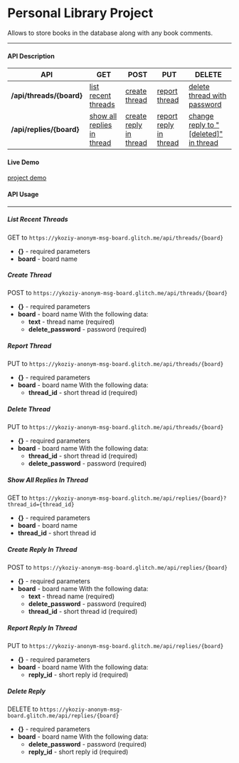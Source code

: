 # Personal Library Project
Allows to store books in the database along with any book comments.

------------

#### API Description
|  API | GET | POST  | PUT | DELETE |
| ------------ | -------------- | ---------------- | ----------------- | ------- |
| **/api/threads/{board}** | [list recent threads](#list-recent-threads) | [create thread](#create-thread) | [report thread](#report-thread) | [delete thread with password](#delete-thread) |
|  **/api/replies/{board}** | [show all replies in thread](#show-all-replies-in-thread) | [create reply in thread](#create-reply-in-thread) | [report reply in thread](#report-reply-in-thread) | [change reply to "[deleted]" in thread](#delete-reply)|

#### Live Demo
[project demo](https://ykoziy-anonym-msg-board.glitch.me)

#### API Usage

------------

##### List Recent Threads
GET to `https://ykoziy-anonym-msg-board.glitch.me/api/threads/{board}`
* **{}** - required parameters
* **board** - board name

##### Create Thread
POST to `https://ykoziy-anonym-msg-board.glitch.me/api/threads/{board}`
* **{}** - required parameters
* **board** - board name
With the following data:
	* **text** - thread name (required)
	* **delete_password** - password (required)

##### Report Thread
PUT to `https://ykoziy-anonym-msg-board.glitch.me/api/threads/{board}`
* **{}** - required parameters
* **board** - board name
With the following data:
	* **thread_id** - short thread id (required)

##### Delete Thread
PUT to `https://ykoziy-anonym-msg-board.glitch.me/api/threads/{board}`
* **{}** - required parameters
* **board** - board name
With the following data:
	* **thread_id** - short thread id (required)
	* **delete_password** - password (required)

##### Show All Replies In Thread
GET to `https://ykoziy-anonym-msg-board.glitch.me/api/replies/{board}?thread_id={thread_id}`
* **{}** - required parameters
* **board** - board name
* **thread_id** - short thread id

##### Create Reply In Thread
POST to `https://ykoziy-anonym-msg-board.glitch.me/api/replies/{board}`
* **{}** - required parameters
* **board** - board name
With the following data:
	* **text** - thread name (required)
	* **delete_password** - password (required)
	* **thread_id** - short thread id (required)

##### Report Reply In Thread
PUT to `https://ykoziy-anonym-msg-board.glitch.me/api/replies/{board}`
* **{}** - required parameters
* **board** - board name
With the following data:
	* **reply_id** - short reply id (required)

##### Delete Reply
DELETE to `https://ykoziy-anonym-msg-board.glitch.me/api/replies/{board}`
* **{}** - required parameters
* **board** - board name
With the following data:
	* **delete_password** - password (required)
	* **reply_id** - short reply id (required)
